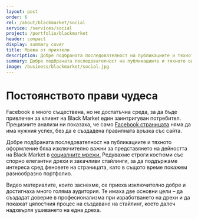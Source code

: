 ```yaml
---
layout: post
order: 6
rel: /about/blackmarket/social
service: /services/social
project: /portfolio/blackmarket
header: compact
display: summary cover
title: Мрежа от приятели
description: Добре подбраната последователност на публикациите и тяхното оформление бяха изключително важни за представянето на дейността на Black Market в социалните мрежи.
summary: Добре подбраната последователност на публикациите и тяхното оформление бяха изключително важни за представянето на дейността на Black Market в социалните мрежи.Facebook e много съществена, но не достатъчна среда, за да бъде привлечен за клиент един заинтригуван потребител. Прецизните анализи ни показаха, че само Facebook страницата няма да има нужния успех, без да е създадена правилната връзка със сайта. 
image: /business/blackmarket/social.jpg
---
```

# Постоянството прави чудеса
Facebook e много съществена, но не достатъчна среда, за да бъде привлечен за клиент на Black Market един заинтригуван потребител. Прецизните анализи ни показаха, че само [Facebook страницата](./../../маркетинг/социални-мрежи.html) няма да има нужния успех, без да е създадена правилната връзка със сайта. 

Добре подбраната последователност на публикациите и тяхното оформление бяха изключително важни за представянето на дейността на Black Market в [социалните мрежи.](./../../маркетинг/социални-мрежи.html) Редувахме строги костюми със спорно елегантни дрехи и закачливи стайлинги, за да поддържаме интереса сред феновете на страницата, като в същото време покажем разнообразно портфолио.

Видео материалите, които заснехме, се приеха изключително добре и достигнаха много голяма аудитория. Те имаха две основни цели – да създадат доверие в професионализма при изработването на дрехи и да покажат цялостния процес на създаване на стайлинг, което далеч надхвърля ушиването на една дреха.